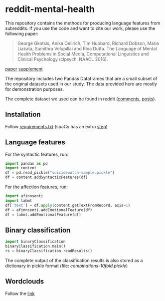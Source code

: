 # reddit-mental-health
This repository contains the methods for producing language features from subreddits. If you use the code and want to cite our work, please use the following paper:

> George Gkotsis, Anika Oellrich, Tim Hubbard, Richard Dobson, Maria Liakata, Sumithra Velupillai and Rina Dutta. The Language of Mental Health Problems in Social Media, Computational Linguistics and Clinical Psychology (clpsych, NAACL 2016).

[paper](CLPsych10.pdf)
[supplement](CLPsych10_OptionalAttachment.pdf)

The repository includes two Pandas Dataframes that are a small subset of the original datasets used in our study. The data provided here are mostly for demonstration purposes.

The complete dataset we used can be found in reddit ([comments](https://redd.it/3bxlg7), [posts](https://redd.it/3mg812)).

## Installation

Follow [requirements.txt](requirements.txt)
(spaCy has an extra [step](https://spacy.io/docs#install))

## Language features

For the syntactic features, run:

```python
import pandas as pd
import content
df = pd.read_pickle("suicidewatch-sample.pickle")
df = content.addSyntacticFeatures(df)
```

For the affection features, run:
```python
import afinnsenti
import labmt
df['text'] = df.apply(content.getTextFromRecord, axis=1)
df = afinnsenti.addEmotionalFeature(df)
df = labmt.addEmotionalFeature(df)
```




## Binary classification
```python
import binaryClassification
binaryClassification.main()
rs = binaryClassification.readResults()
```
The complete output of the classification results is also stored as a dictionary in pickle format (file: *combinations-10fold.pickle*)

## Wordclouds
Follow the [link](wordclouds)